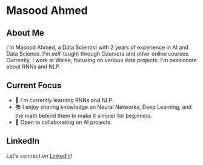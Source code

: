 # Masood Ahmed

## About Me
I'm Masood Ahmed, a Data Scientist with 2 years of experience in AI and Data Science. I'm self-taught through Coursera and other online courses. Currently, I work at Walee, focusing on various data projects. I'm passionate about RNNs and NLP.

## Current Focus
- 🔭 I'm currently learning RNNs and NLP.
- 📚 I enjoy sharing knowledge on Neural Networks, Deep Learning, and the math behind them to make it simpler for beginners.
- 🌱 Open to collaborating on AI projects.

## LinkedIn
Let's connect on [LinkedIn](https://www.linkedin.com/in/masood-ahmed-b42215226/)!
